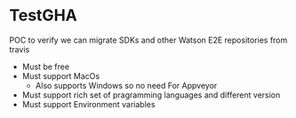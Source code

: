 # TestGHA
POC to verify we can migrate SDKs and other Watson E2E repositories from travis

- Must be free
- Must support MacOs
  - Also supports Windows so no need For Appveyor
- Must support rich set of pragramming languages and different version
- Must support Environment variables
